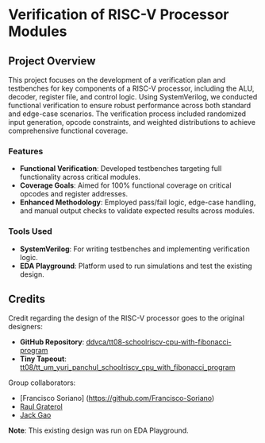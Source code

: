 # Verification of RISC-V Processor Modules

## Project Overview

This project focuses on the development of a verification plan and testbenches for key components of a RISC-V processor, including the ALU, decoder, register file, and control logic. Using SystemVerilog, we conducted functional verification to ensure robust performance across both standard and edge-case scenarios. The verification process included randomized input generation, opcode constraints, and weighted distributions to achieve comprehensive functional coverage.

### Features

- **Functional Verification**: Developed testbenches targeting full functionality across critical modules.
- **Coverage Goals**: Aimed for 100% functional coverage on critical opcodes and register addresses.
- **Enhanced Methodology**: Employed pass/fail logic, edge-case handling, and manual output checks to validate expected results across modules.

### Tools Used

- **SystemVerilog**: For writing testbenches and implementing verification logic.
- **EDA Playground**: Platform used to run simulations and test the existing design.

## Credits

Credit regarding the design of the RISC-V processor goes to the original designers:

- **GitHub Repository**: [ddvca/tt08-schoolriscv-cpu-with-fibonacci-program](https://github.com/ddvca/tt08-schoolriscv-cpu-with-fibonacci-program)
- **Tiny Tapeout**: [tt08/tt_um_yuri_panchul_schoolriscv_cpu_with_fibonacci_program](https://tinytapeout.com/runs/tt08/tt_um_yuri_panchul_schoolriscv_cpu_with_fibonacci_program)

Group collaborators:

- [Francisco Soriano] (https://github.com/Francisco-Soriano)
- [Raul Graterol](https://github.com/raulgrat)
- [Jack Gao](https://github.com/jackgetgithub)

**Note**: This existing design was run on EDA Playground.

